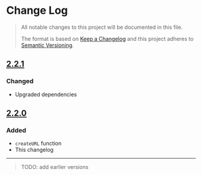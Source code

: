 # Change Log

> All notable changes to this project will be documented in this file.
>
> The format is based on [Keep a Changelog](http://keepachangelog.com/) and this project adheres to [Semantic Versioning](http://semver.org/).

## [2.2.1]
### Changed
- Upgraded dependencies

## [2.2.0]
### Added
- `createURL` function
- This changelog

---

> TODO: add earlier versions

[Unreleased]: https://github.com/Financial-Times/bertha-client/compare/v2.2.0...HEAD
[2.2.1]: https://github.com/Financial-Times/bertha-client/compare/v2.2.0...v2.2.1
[2.2.0]: https://github.com/Financial-Times/bertha-client/compare/v2.1.0...v2.2.0
